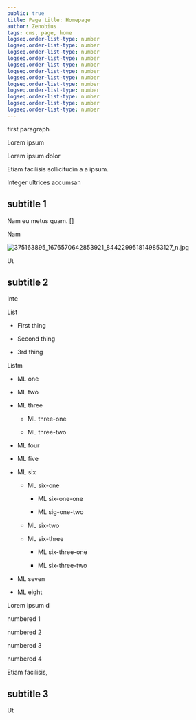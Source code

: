 ```yaml
---
public: true
title: Page title: Homepage
author: Zenobius
tags: cms, page, home
logseq.order-list-type: number
logseq.order-list-type: number
logseq.order-list-type: number
logseq.order-list-type: number
logseq.order-list-type: number
logseq.order-list-type: number
logseq.order-list-type: number
logseq.order-list-type: number
logseq.order-list-type: number
logseq.order-list-type: number
logseq.order-list-type: number
logseq.order-list-type: number
---
```


first paragraph

Lorem ipsum

Lorem ipsum dolor

Etiam facilisis sollicitudin a a ipsum.

Integer ultrices accumsan

## subtitle 1

Nam eu metus quam. []

Nam

![375163895_1676570642853921_8442299518149853127_n.jpg](../assets/375163895_1676570642853921_8442299518149853127_n_1701134774049_0.jpg)

Ut

## subtitle 2

Inte

List

- First thing

- Second thing

- 3rd thing

Listm

- ML one

- ML two

- ML three

  - ML three-one

  - ML three-two

- ML four

- ML five

- ML six

  - ML six-one

    - ML six-one-one

    - ML sig-one-two

  - ML six-two

  - ML six-three

    - ML six-three-one

    - ML six-three-two

- ML seven

- ML eight

Lorem ipsum d

numbered 1

numbered 2

numbered 3

numbered 4

Etiam facilisis,

## subtitle 3

Ut
